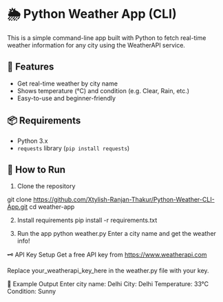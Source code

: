 # 🌦️ Python Weather App (CLI)

This is a simple command-line app built with Python to fetch real-time weather information for any city using the WeatherAPI service.

## 🚀 Features
- Get real-time weather by city name
- Shows temperature (°C) and condition (e.g. Clear, Rain, etc.)
- Easy-to-use and beginner-friendly

## 📦 Requirements
- Python 3.x
- `requests` library (`pip install requests`)

## 🔧 How to Run

1. Clone the repository
   
git clone https://github.com/Xtylish-Ranjan-Thakur/Python-Weather-CLI-App.git
cd weather-app

2. Install requirements
pip install -r requirements.txt

4. Run the app
python weather.py
Enter a city name and get the weather info!

🗝️ API Key Setup
Get a free API key from https://www.weatherapi.com

Replace your_weatherapi_key_here in the weather.py file with your key.

📂 Example Output
Enter city name: Delhi
City: Delhi
Temperature: 33°C
Condition: Sunny
